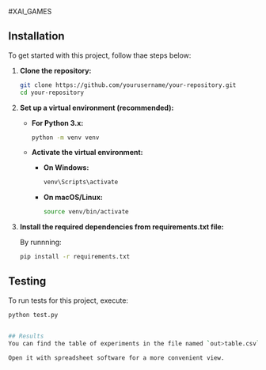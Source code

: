 #XAI_GAMES

## Installation

To get started with this project, follow thae steps below:

1. **Clone the repository:**

    ```bash
    git clone https://github.com/yourusername/your-repository.git
    cd your-repository
    ```

2. **Set up a virtual environment (recommended):**

    - **For Python 3.x:**

      ```bash
      python -m venv venv
      ```

    - **Activate the virtual environment:**

      - **On Windows:**

        ```bash
        venv\Scripts\activate
        ```

      - **On macOS/Linux:**

        ```bash
        source venv/bin/activate
        ```

3. **Install the required dependencies from requirements.txt file:**
    
    By runnning:

    ```bash
    pip install -r requirements.txt
    ```

## Testing

To run tests for this project, execute:

```bash
python test.py


## Results
You can find the table of experiments in the file named `out>table.csv`. 

Open it with spreadsheet software for a more convenient view.
